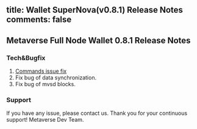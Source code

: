title: Wallet SuperNova(v0.8.1) Release Notes
comments: false
---

## Metaverse Full Node Wallet 0.8.1 Release Notes

### Tech&Bugfix
1. [Commands issue fix](https://github.com/mvs-org/metaverse/issues/297)
1. Fix bug of data synchronization.
1. Fix bug of mvsd blocks.

### Support
If you have any issue, please contact us.
Thank you for your continuous support! 
Metaverse Dev Team.
